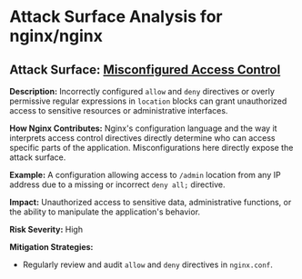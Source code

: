 # Attack Surface Analysis for nginx/nginx

## Attack Surface: [Misconfigured Access Control](./attack_surfaces/misconfigured_access_control.md)

**Description:** Incorrectly configured `allow` and `deny` directives or overly permissive regular expressions in `location` blocks can grant unauthorized access to sensitive resources or administrative interfaces.

**How Nginx Contributes:** Nginx's configuration language and the way it interprets access control directives directly determine who can access specific parts of the application. Misconfigurations here directly expose the attack surface.

**Example:** A configuration allowing access to `/admin` location from any IP address due to a missing or incorrect `deny all;` directive.

**Impact:** Unauthorized access to sensitive data, administrative functions, or the ability to manipulate the application's behavior.

**Risk Severity:** High

**Mitigation Strategies:**
*   Regularly review and audit `allow` and `deny` directives in `nginx.conf`.

